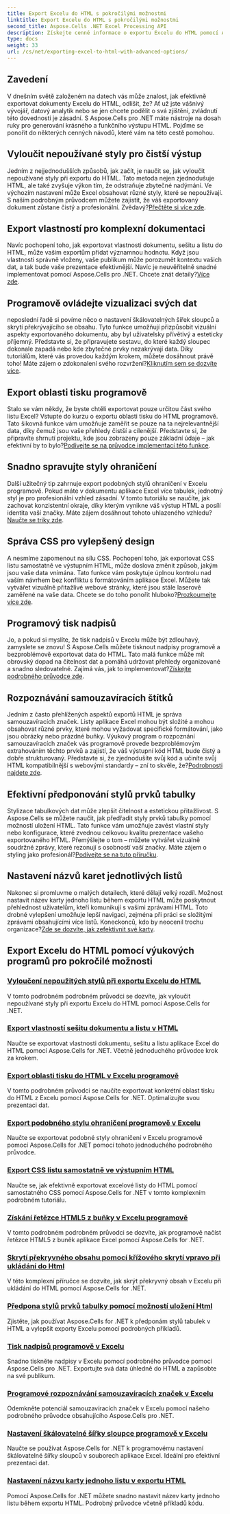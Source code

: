 ```yaml
---
title: Export Excelu do HTML s pokročilými možnostmi
linktitle: Export Excelu do HTML s pokročilými možnostmi
second_title: Aspose.Cells .NET Excel Processing API
description: Získejte cenné informace o exportu Excelu do HTML pomocí Aspose.Cells pro .NET prostřednictvím podrobných výukových programů o různých pokročilých možnostech, které vylepší vaše exporty dokumentů.
type: docs
weight: 33
url: /cs/net/exporting-excel-to-html-with-advanced-options/
---
```

## Zavedení

V dnešním světě založeném na datech vás může znalost, jak efektivně exportovat dokumenty Excelu do HTML, odlišit, že? Ať už jste vášnivý vývojář, datový analytik nebo se jen chcete podělit o svá zjištění, zvládnutí této dovednosti je zásadní. S Aspose.Cells pro .NET máte nástroje na dosah ruky pro generování krásného a funkčního výstupu HTML. Pojďme se ponořit do některých cenných návodů, které vám na této cestě pomohou.

## Vyloučit nepoužívané styly pro čistší výstup

Jedním z nejjednodušších způsobů, jak začít, je naučit se, jak vyloučit nepoužívané styly při exportu do HTML. Tato metoda nejen zjednodušuje HTML, ale také zvyšuje výkon tím, že odstraňuje zbytečné nadýmání. Ve výchozím nastavení může Excel obsahovat různé styly, které se nepoužívají. S naším podrobným průvodcem můžete zajistit, že váš exportovaný dokument zůstane čistý a profesionální. Zvědavý?[Přečtěte si více zde](./excluding-unused-styles/).

## Export vlastností pro komplexní dokumentaci

 Navíc pochopení toho, jak exportovat vlastnosti dokumentu, sešitu a listu do HTML, může vašim exportům přidat významnou hodnotu. Když jsou vlastnosti správně vloženy, vaše publikum může porozumět kontextu vašich dat, a tak bude vaše prezentace efektivnější. Navíc je neuvěřitelně snadné implementovat pomocí Aspose.Cells pro .NET. Chcete znát detaily?[Více zde](./exporting-document-workbook-and-worksheet-properties/).

## Programově ovládejte vizualizaci svých dat

 neposlední řadě si povíme něco o nastavení škálovatelných šířek sloupců a skrytí překrývajícího se obsahu. Tyto funkce umožňují přizpůsobit vizuální aspekty exportovaného dokumentu, aby byl uživatelsky přívětivý a esteticky příjemný. Představte si, že připravujete sestavu, do které každý sloupec dokonale zapadá nebo kde zbytečné prvky nezakrývají data. Díky tutoriálům, které vás provedou každým krokem, můžete dosáhnout právě toho! Máte zájem o zdokonalení svého rozvržení?[Kliknutím sem se dozvíte více](./setting-scalable-column-width/).

## Export oblasti tisku programově

 Stalo se vám někdy, že byste chtěli exportovat pouze určitou část svého listu Excel? Vstupte do kurzu o exportu oblasti tisku do HTML programově. Tato šikovná funkce vám umožňuje zaměřit se pouze na ta nejrelevantnější data, díky čemuž jsou vaše přehledy čistší a cílenější. Představte si, že připravíte shrnutí projektu, kde jsou zobrazeny pouze základní údaje – jak efektivní by to bylo?[Podívejte se na průvodce implementací této funkce](./exporting-print-area/).

## Snadno spravujte styly ohraničení

 Další užitečný tip zahrnuje export podobných stylů ohraničení v Excelu programově. Pokud máte v dokumentu aplikace Excel více tabulek, jednotný styl je pro profesionální vzhled zásadní. V tomto tutoriálu se naučíte, jak zachovat konzistentní okraje, díky kterým vynikne váš výstup HTML a posílí identita vaší značky. Máte zájem dosáhnout tohoto uhlazeného vzhledu?[Naučte se triky zde](./exporting-similar-border-style/).

## Správa CSS pro vylepšený design

 A nesmíme zapomenout na sílu CSS. Pochopení toho, jak exportovat CSS listu samostatně ve výstupním HTML, může doslova změnit způsob, jakým jsou vaše data vnímána. Tato funkce vám poskytuje úplnou kontrolu nad vaším návrhem bez konfliktu s formátováním aplikace Excel. Můžete tak vytvářet vizuálně přitažlivé webové stránky, které jsou stále laserově zaměřené na vaše data. Chcete se do toho ponořit hluboko?[Prozkoumejte více zde](./exporting-worksheet-css-separately/).

## Programový tisk nadpisů

Jo, a pokud si myslíte, že tisk nadpisů v Excelu může být zdlouhavý, zamyslete se znovu! S Aspose.Cells můžete tisknout nadpisy programově a bezproblémově exportovat data do HTML. Tato malá funkce může mít obrovský dopad na čitelnost dat a pomáhá udržovat přehledy organizované a snadno sledovatelné. Zajímá vás, jak to implementovat?[Získejte podrobného průvodce zde](./printing-headings/).

## Rozpoznávání samouzavíracích štítků

 Jedním z často přehlížených aspektů exportů HTML je správa samouzavíracích značek. Listy aplikace Excel mohou být složité a mohou obsahovat různé prvky, které mohou vyžadovat specifické formátování, jako jsou obrázky nebo prázdné buňky. Výukový program o rozpoznání samouzavíracích značek vás programově provede bezproblémovým extrahováním těchto prvků a zajistí, že váš výstupní kód HTML bude čistý a dobře strukturovaný. Představte si, že zjednodušíte svůj kód a učiníte svůj HTML kompatibilnější s webovými standardy – zní to skvěle, že?[Podrobnosti najdete zde](./recognizing-self-closing-tags/).

## Efektivní předponování stylů prvků tabulky

Stylizace tabulkových dat může zlepšit čitelnost a estetickou přitažlivost. S Aspose.Cells se můžete naučit, jak předřadit styly prvků tabulky pomocí možností uložení HTML. Tato funkce vám umožňuje zavést vlastní styly nebo konfigurace, které zvednou celkovou kvalitu prezentace vašeho exportovaného HTML. Přemýšlejte o tom – můžete vytvářet vizuálně soudržné zprávy, které rezonují s osobností vaší značky. Máte zájem o styling jako profesionál?[Podívejte se na tuto příručku](./prefixing-table-elements-styles/).

## Nastavení názvů karet jednotlivých listů

 Nakonec si promluvme o malých detailech, které dělají velký rozdíl. Možnost nastavit název karty jednoho listu během exportu HTML může poskytnout přehlednost uživatelům, kteří komunikují s vašimi zprávami HTML. Toto drobné vylepšení umožňuje lepší navigaci, zejména při práci se složitými zprávami obsahujícími více listů. Koneckonců, kdo by neocenil trochu organizace?[Zde se dozvíte, jak zefektivnit své karty](./setting-single-sheet-tab-name/).


## Export Excelu do HTML pomocí výukových programů pro pokročilé možnosti
### [Vyloučení nepoužitých stylů při exportu Excelu do HTML](./excluding-unused-styles/)
V tomto podrobném podrobném průvodci se dozvíte, jak vyloučit nepoužívané styly při exportu Excelu do HTML pomocí Aspose.Cells for .NET.
### [Export vlastností sešitu dokumentu a listu v HTML](./exporting-document-workbook-and-worksheet-properties/)
Naučte se exportovat vlastnosti dokumentu, sešitu a listu aplikace Excel do HTML pomocí Aspose.Cells for .NET. Včetně jednoduchého průvodce krok za krokem.
### [Export oblasti tisku do HTML v Excelu programově](./exporting-print-area/)
V tomto podrobném průvodci se naučíte exportovat konkrétní oblast tisku do HTML z Excelu pomocí Aspose.Cells for .NET. Optimalizujte svou prezentaci dat.
### [Export podobného stylu ohraničení programově v Excelu](./exporting-similar-border-style/)
Naučte se exportovat podobné styly ohraničení v Excelu programově pomocí Aspose.Cells for .NET pomocí tohoto jednoduchého podrobného průvodce.
### [Export CSS listu samostatně ve výstupním HTML](./exporting-worksheet-css-separately/)
Naučte se, jak efektivně exportovat excelové listy do HTML pomocí samostatného CSS pomocí Aspose.Cells for .NET v tomto komplexním podrobném tutoriálu.
### [Získání řetězce HTML5 z buňky v Excelu programově](./getting-html5-string-from-cell/)
V tomto podrobném podrobném průvodci se dozvíte, jak programově načíst řetězce HTML5 z buněk aplikace Excel pomocí Aspose.Cells for .NET.
### [Skrytí překryvného obsahu pomocí křížového skrytí vpravo při ukládání do Html](./hiding-overlaid-content-with-cross-hide-right/)
V této komplexní příručce se dozvíte, jak skrýt překryvný obsah v Excelu při ukládání do HTML pomocí Aspose.Cells for .NET.
### [Předpona stylů prvků tabulky pomocí možností uložení Html](./prefixing-table-elements-styles/)
Zjistěte, jak používat Aspose.Cells for .NET k předponám stylů tabulek v HTML a vylepšit exporty Excelu pomocí podrobných příkladů.
### [Tisk nadpisů programově v Excelu](./printing-headings/)
Snadno tiskněte nadpisy v Excelu pomocí podrobného průvodce pomocí Aspose.Cells pro .NET. Exportujte svá data úhledně do HTML a zapůsobte na své publikum.
### [Programové rozpoznávání samouzavíracích značek v Excelu](./recognizing-self-closing-tags/)
Odemkněte potenciál samouzavíracích značek v Excelu pomocí našeho podrobného průvodce obsahujícího Aspose.Cells pro .NET.
### [Nastavení škálovatelné šířky sloupce programově v Excelu](./setting-scalable-column-width/)
Naučte se používat Aspose.Cells for .NET k programovému nastavení škálovatelné šířky sloupců v souborech aplikace Excel. Ideální pro efektivní prezentaci dat.
### [Nastavení názvu karty jednoho listu v exportu HTML](./setting-single-sheet-tab-name/)
Pomocí Aspose.Cells for .NET můžete snadno nastavit název karty jednoho listu během exportu HTML. Podrobný průvodce včetně příkladů kódu.